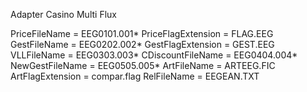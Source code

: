 Adapter Casino Multi Flux


PriceFileName = EEG0101.001*
PriceFlagExtension = FLAG.EEG
GestFileName = EEG0202.002*
GestFlagExtension = GEST.EEG
VLLFileName = EEG0303.003*
CDiscountFileName = EEG0404.004*
NewGestFileName = EEG0505.005*
ArtFileName = ARTEEG.FIC
ArtFlagExtension = compar.flag
RelFileName = EEGEAN.TXT